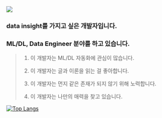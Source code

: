 <img src="https://capsule-render.vercel.app/api?type=waving&color=auto&height=200&section=header&text=영운의 깃허브&fontSize=90" />

### data insight를 가지고 싶은 개발자입니다.
### ML/DL, Data Engineer 분야를 하고 있습니다.
  
> 1. 이 개발자는 ML/DL 자동화에 관심이 많습니다.
> 
> 2. 이 개발자는 글과 이론을 읽는 걸 좋아합니다.
>
> 3. 이 개발자는 먼지 같은 존재가 되지 않기 위해 노력합니다.
> 
> 4. 이 개발자는 나만의 매력을 찾고 있습니다.

[![Top Langs](https://github-readme-stats.vercel.app/api/top-langs/?username=yuj0630)](https://github.com/yuj0630/github-readme-stats)
<!--
**yuj0630/yuj0630** is a ✨ _special_ ✨ repository because its `README.md` (this file) appears on your GitHub profile.

![youngun's GitHub stats](https://github-readme-stats.vercel.app/api?username=yuj0630&show_icons=true&theme=transparent)

Here are some ideas to get you started:

- 🔭 I’m currently working on ...
- 🌱 I’m currently learning ...
- 👯 I’m looking to collaborate on ...
- 🤔 I’m looking for help with ...
- 💬 Ask me about ...
- 📫 How to reach me: ...
- 😄 Pronouns: ...
- ⚡ Fun fact: ...
-->
